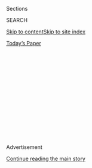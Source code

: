 <div id="app">

<div>

<div>

<div>

<div class="NYTAppHideMasthead css-1q2w90k e1suatyy0">

<div class="section css-ui9rw0 e1suatyy2">

<div class="css-eph4ug er09x8g0">

<div class="css-6n7j50">

</div>

<span class="css-1dv1kvn">Sections</span>

<div class="css-10488qs">

<span class="css-1dv1kvn">SEARCH</span>

</div>

[Skip to content](#site-content)[Skip to site
index](#site-index)

</div>

<div class="css-10698na e1huz5gh0">

</div>

</div>

<div id="masthead-bar-one" class="section hasLinks css-15hmgas e1csuq9d3">

<div class="css-uqyvli e1csuq9d0">

</div>

<div class="css-1uqjmks e1csuq9d1">

</div>

<div class="css-9e9ivx">

[](https://myaccount.nytimes3xbfgragh.onion/auth/login?response_type=cookie&client_id=vi)

</div>

<div class="css-1bvtpon e1csuq9d2">

[Today’s
Paper](https://www.nytimes3xbfgragh.onion/section/todayspaper)

</div>

</div>

</div>

</div>

<div data-aria-hidden="false">

<div id="site-content" data-role="main">

<div>

<div class="css-1aor85t" style="opacity:0.000000001;z-index:-1;visibility:hidden">

<div class="css-1hqnpie">

<div class="css-epjblv">

<span class="css-17xtcya">[Opinion](/section/opinion)</span><span class="css-x15j1o">|</span><span class="css-fwqvlz">A
Second Life for
Flowers</span>

</div>

<div class="css-k008qs">

<div class="css-1iwv8en">

<span class="css-18z7m18"></span>

<div>

</div>

</div>

<span class="css-1n6z4y">https://nyti.ms/2TDh2XG</span>

<div class="css-1705lsu">

<div class="css-4xjgmj">

<div class="css-4skfbu" data-role="toolbar" data-aria-label="Social Media Share buttons, Save button, and Comments Panel with current comment count" data-testid="share-tools">

  - 
  - 
  - 
  - 
    
    <div class="css-6n7j50">
    
    </div>

  - 
  - 

</div>

</div>

</div>

</div>

</div>

</div>

<div id="NYT_TOP_BANNER_REGION" class="css-13pd83m">

</div>

<div id="top-wrapper" class="css-1sy8kpn">

<div id="top-slug" class="css-l9onyx">

Advertisement

</div>

[Continue reading the main
story](#after-top)

<div class="ad top-wrapper" style="text-align:center;height:100%;display:block;min-height:250px">

<div id="top" class="place-ad" data-position="top" data-size-key="top">

</div>

</div>

<div id="after-top">

</div>

</div>

<div>

<div class="css-v5btjw etb61u70">

<div class="css-v05ibm etb61u71">

[Opinion](/section/opinion)

</div>

</div>

<div id="sponsor-wrapper" class="css-1hyfx7x">

<div id="sponsor-slug" class="css-19vbshk">

Supported by

</div>

[Continue reading the main
story](#after-sponsor)

<div id="sponsor" class="ad sponsor-wrapper" style="text-align:center;height:100%;display:block">

</div>

<div id="after-sponsor">

</div>

</div>

<div class="css-186x18t">

FIXES

</div>

<div class="css-1vkm6nb ehdk2mb0">

# A Second Life for Flowers

</div>

As a form of therapy, arranging gently used blooms is enriching the
lives of older and marginalized people.

<div class="css-18e8msd">

<div class="css-vp77d3 epjyd6m0">

<div class="css-1baulvz">

By <span class="css-1baulvz last-byline" itemprop="name">Miriam Zoila
Pérez</span>

<div class="css-8atqhb">

The writer addresses issues of race, health and gender.

</div>

</div>

</div>

  - March 10,
    2020

  - 
    
    <div class="css-4xjgmj">
    
    <div class="css-d8bdto" data-role="toolbar" data-aria-label="Social Media Share buttons, Save button, and Comments Panel with current comment count" data-testid="share-tools">
    
      - 
      - 
      - 
      - 
        
        <div class="css-6n7j50">
        
        </div>
    
      - 
      - 
    
    </div>
    
    </div>

</div>

<div class="css-79elbk" data-testid="photoviewer-wrapper">

<div class="css-z3e15g" data-testid="photoviewer-wrapper-hidden">

</div>

<div class="css-1a48zt4 ehw59r15" data-testid="photoviewer-children">

![<span class="css-16f3y1r e13ogyst0" data-aria-hidden="true">Kaifa
Anderson-Hall believes that working with plants, indoors and outside,
can have therapeutic
benefits.</span><span class="css-cnj6d5 e1z0qqy90" itemprop="copyrightHolder"><span class="css-1ly73wi e1tej78p0">Credit...</span><span><span>Justin
T. Gellerson for The New York
Times</span></span></span>](https://static01.graylady3jvrrxbe.onion/images/2020/03/10/opinion/10FIXESZoilaPerez3/10FIXESZoilaPerez3-articleLarge.jpg?quality=75&auto=webp&disable=upscale)

</div>

</div>

</div>

<div class="section meteredContent css-1r7ky0e" name="articleBody" itemprop="articleBody">

<div class="css-1fanzo5 StoryBodyCompanionColumn">

<div class="css-53u6y8">

The flowers come from all sorts of places: weddings, farmer’s markets,
the online florist company UrbanStems, even a first lady’s luncheon. In
the truck she calls her “Bloom Mobile 1.0,” Kaifa Anderson-Hall recovers
flowers from venues all over the Washington, D.C., area that would
otherwise be discarded and gives them a purpose. After being preserved,
often for weeks in refrigerators she keeps in the basement of a
four-unit apartment building she and her husband own, those flowers take
on their second job — in therapeutic activities with seniors, homeless
women and people with disabilities around the city.

Part education, part art therapy and part wellness activity, Ms.
Anderson-Hall’s nonprofit, [Plants and Blooms
Reimagined](http://www.plantsandbloomsreimagined.org/p/home.html),
represents an enticing intersection of a number of pressing social
issues: conservation; combating isolation for elders, people with
disabilities and other marginalized communities; and wellness. Ms.
Anderson-Hall is a horticultural therapist, a practice based on the idea
that working with plants, both indoors and outside, can have therapeutic
benefits.

Ms. Anderson-Hall grew up in a Washington public housing complex where,
she said, children weren’t allowed to play in the grass, chased off by
property managers who wanted to preserve the aesthetic around the
buildings. But she also lived just a few blocks from the 400-plus-acre
U.S. National Arboretum. “We spent many days being free in this green
space,” Ms. Anderson-Hall recalled. But it wasn’t until she joined a
school program in fifth grade that she was formally invited into the
arboretum, or more specifically, the Washington Youth Garden within it.
There, she learned to grow food and manage her own 4-foot-by-6-foot
garden plot, and decades later, she served as the director of that youth
garden for six years.

Ms. Anderson-Hall became a social worker. Her positive experiences as a
young person led her to creating and maintaining community and school
garden spaces around Washington. But four years ago she had a
realization: The people who most needed access to those spaces were also
the least likely to seek them out. That realization was inspired by a
chance sighting of a vehicle emblazoned with “Children’s Blood Mobile”
passing on the street. But instead of a “D,” she envisioned an “M,”
making it a Bloom Mobile. “It was very clear that my mission was to take
this experience to where people are — those who can’t get out for myriad
reasons.”

</div>

</div>

<div class="css-1fanzo5 StoryBodyCompanionColumn">

<div class="css-53u6y8">

So rather than cultivating gardens and other green spaces, Ms.
Anderson-Hall’s social work shifted its focus toward bringing nature to
people who are marginalized, isolated and in need of support.

</div>

</div>

<div class="css-79elbk" data-testid="photoviewer-wrapper">

<div class="css-z3e15g" data-testid="photoviewer-wrapper-hidden">

</div>

<div class="css-1a48zt4 ehw59r15" data-testid="photoviewer-children">

![<span class="css-16f3y1r e13ogyst0" data-aria-hidden="true">Kaifa
Anderson-Hall, standing, at one of her therapeutic workshops in floral
arrangement, at Model Cities Senior Wellness Center in
Washington.</span><span class="css-cnj6d5 e1z0qqy90" itemprop="copyrightHolder"><span class="css-1ly73wi e1tej78p0">Credit...</span><span>Justin
T. Gellerson for The New York
Times</span></span>](https://static01.graylady3jvrrxbe.onion/images/2020/03/10/opinion/10FIXESZoilaPerez2/merlin_169912014_def83ea1-d4d9-4f61-b879-232e47e4f9d4-articleLarge.jpg?quality=75&auto=webp&disable=upscale)

</div>

</div>

<div class="css-1fanzo5 StoryBodyCompanionColumn">

<div class="css-53u6y8">

A short time later, Ms. Anderson-Hall connected with Sidra Forman, a
local floral designer. Ms. Forman introduced her to a little-noticed
resource that could facilitate this next phase of her work: 30 to 40
events daily in and around Washington where gorgeous and expensive
flowers are arranged and displayed for a few hours before being
discarded — well before reaching their peak. By working with Ms.
Anderson-Hall, floral designers like Ms. Forman could offer their
clients the added bonus of feeling good about what happens to the
flowers once an event is over.

The reuse of flowers from weddings and other events has been growing in
recent years. There are services and nonprofit organizations around the
country that will help turn event flowers into bouquets for hospitals,
nursing homes and the like. [Repeat Roses](https://repeatroses.com/),
founded in 2014, will even ensure that the donated bouquets get
composted once they reach the end of their glory. And Ms. Anderson-Hall
has taken one important element of this work a step further: Her
donations become the material for therapeutic workshops in floral
arrangement for the predominantly low-income and African-American people
she works with. “We’re a throwaway society,” Ms. Anderson-Hall said. “I
want them to recognize there is still beauty in something that is gently
loved.”

The [American Horticultural Therapy Association](https://www.ahta.org/)
is the institutional home for people like Ms. Anderson-Hall whose work
focuses on the therapeutic benefits of working with plants. The
organization has almost 500 members, says Matthew Wichrowski, who leads
its research team. He’s also a senior horticultural therapist and
clinical assistant professor at N.Y.U. Langone Health, where research is
conducted about the therapeutic benefit of work like Ms.
Anderson-Hall’s. In 2005, Mr. Wichrowski led the writing of a study
that found that among patients in a cardiac rehabilitation unit, those
who participated in a horticulture therapy activity showed a positive
impact on their mood. Another [2005
study](https://journals.sagepub.com/doi/pdf/10.1177/147470490500300109)
conducted by Rutgers University showed that flowers presented to older
participants “elicited positive mood reports and improved episodic
memory.”

</div>

</div>

<div class="css-1fanzo5 StoryBodyCompanionColumn">

<div class="css-53u6y8">

In a [2009 literature
review](https://www.ncbi.nlm.nih.gov/pubmed/21273226) in the
Scandinavian Journal of Public Health, researchers examined 38 studies
published between 1980 and 2009 of nature-assisted therapy, which is
defined as therapy that “involves plants, natural materials and/or
outdoor environment.” The review found that “significant improvements
were found for varied outcomes in diverse diagnoses, spanning from
obesity to schizophrenia.”

While there is additional research that supports the health benefits of
exposure to plants and nature, it’s still a limited body of research,
and Mr. Wichrowski acknowledges that more is needed to further
legitimize the field. He said that much of horticultural therapy “is
intuitive, but until you prove it in a scientific fashion, it’s not
accepted by the medical community.”

But Ms. Anderson-Hall said she already sees the positive impacts in each
of her workshops. For example, with an older woman at Pleasant Homes, a
rental community in Maryland that offers programming for residents, Ms.
Anderson-Hall said she has seen improvement in her participant’s
dexterity in the time they’ve been working together. This participant
walks quite slowly and has a significant curve in her upper spine. When
Ms. Anderson-Hall helps her with the bouquet being arranged, she brings
the flower up so that her helper has to lift her head. Ms. Anderson-Hall
also encourages her to use the heavier scissors when she’s trimming the
stems of her flowers, which Ms. Anderson-Hall says helps with her hand
strength.

While those specific improvements could come from any kind of arts and
crafts activity, Ms. Anderson-Hall feels that working with live flowers
is at the center of her work’s
effectiveness.

</div>

</div>

<div class="css-79elbk" data-testid="photoviewer-wrapper">

<div class="css-z3e15g" data-testid="photoviewer-wrapper-hidden">

</div>

<div class="css-1a48zt4 ehw59r15" data-testid="photoviewer-children">

<div class="css-1xdhyk6 erfvjey0">

<span class="css-1ly73wi e1tej78p0">Image</span>

<div class="css-zjzyr8">

<div data-testid="lazyimage-container" style="height:276.46666666666664px">

</div>

</div>

</div>

<span class="css-16f3y1r e13ogyst0" data-aria-hidden="true">Lucille
Watson at the Model Cities
center.</span><span class="css-cnj6d5 e1z0qqy90" itemprop="copyrightHolder"><span class="css-1ly73wi e1tej78p0">Credit...</span><span>Justin
T. Gellerson for The New York Times</span></span>

</div>

</div>

<div class="css-1fanzo5 StoryBodyCompanionColumn">

<div class="css-53u6y8">

“All of the senses are activated when you’re working with live plant
materials,” she said. This is particularly important in her work at the
Seabury Center for the Blind & Visually Impaired, where her participants
use touch and smell to identify and arrange their bouquets. She also
relies heavily on metaphors drawn from the living plants as tools in her
workshops. “You can move through so many more metaphors,” she said,
“when working with live plant material in terms of the cycle of life
that you can’t do with plant material that isn’t alive.”

Ms. Anderson-Hall also does a monthly workshop at N Street Village, a
day center for homeless women. There, she has seen the emotional
benefits of working with flowers. A regular participant in a workshop in
June said the workshop calms her: “It relaxes me. Just holding the
flowers takes me away from my situation. I’ve always loved flowers.” She
has been receiving services from N Street Village for two years and
lives in one of its shelters. She isn’t allowed to take the flowers she
arranges in the workshop to the shelter, but they stay at the day center
and decorate the tables where the participants eat their meals.

Despite Ms. Anderson-Hall’s certainty that her work makes a significant
impact, she has faced challenges getting support for her work, like
finding partners for her workshops. She’s also still working toward
making that Bloom Mobile dream a reality — her current vehicle doesn’t
have space for the mobile workshops she envisioned. “The greatest
barrier is probably minimizing and undervaluing the impact of flowers,”
she said. “They are just so present to so many people’s experience that
it’s probably hard to really put a true value on their meaning and
impact.”

Miriam Zoila Pérez is the author of “The Radical Doula Guide: A
Political Primer for Full Spectrum Pregnancy and Childbirth Support,” a
freelance journalist and the creator of the [Houseplant
Parenthood](https://houseplantparenthood.com/) website.

*To receive email alerts for Fixes columns, sign up*
[*here.*](http://eepurl.com/ABIxL)

*The Times is committed to publishing* [*a diversity of
letters*](https://www.nytimes3xbfgragh.onion/2019/01/31/opinion/letters/letters-to-editor-new-york-times-women.html)
*to the editor. We’d like to hear what you think about this or any of
our articles. Here are some*
[*tips*](https://help.nytimes3xbfgragh.onion/hc/en-us/articles/115014925288-How-to-submit-a-letter-to-the-editor)*.
And here’s our email:*
[*letters@NYTimes.com*](mailto:letters@NYTimes.com)*.*

*Follow The New York Times Opinion section on*
[*Facebook*](https://www.facebookcorewwwi.onion/nytopinion)*,* [*Twitter
(@NYTopinion)*](http://twitter.com/NYTOpinion) *and*
[*Instagram*](https://www.instagram.com/nytopinion/)*.*

</div>

</div>

</div>

<div>

</div>

<div>

</div>

<div>

</div>

<div>

<div id="bottom-wrapper" class="css-1ede5it">

<div id="bottom-slug" class="css-l9onyx">

Advertisement

</div>

[Continue reading the main
story](#after-bottom)

<div id="bottom" class="ad bottom-wrapper" style="text-align:center;height:100%;display:block;min-height:90px">

</div>

<div id="after-bottom">

</div>

</div>

</div>

</div>

</div>

## Site Index

<div>

</div>

## Site Information Navigation

  - [© <span>2020</span> <span>The New York Times
    Company</span>](https://help.nytimes3xbfgragh.onion/hc/en-us/articles/115014792127-Copyright-notice)

<!-- end list -->

  - [NYTCo](https://www.nytco.com/)
  - [Contact
    Us](https://help.nytimes3xbfgragh.onion/hc/en-us/articles/115015385887-Contact-Us)
  - [Work with us](https://www.nytco.com/careers/)
  - [Advertise](https://nytmediakit.com/)
  - [T Brand Studio](http://www.tbrandstudio.com/)
  - [Your Ad
    Choices](https://www.nytimes3xbfgragh.onion/privacy/cookie-policy#how-do-i-manage-trackers)
  - [Privacy](https://www.nytimes3xbfgragh.onion/privacy)
  - [Terms of
    Service](https://help.nytimes3xbfgragh.onion/hc/en-us/articles/115014893428-Terms-of-service)
  - [Terms of
    Sale](https://help.nytimes3xbfgragh.onion/hc/en-us/articles/115014893968-Terms-of-sale)
  - [Site
    Map](https://spiderbites.nytimes3xbfgragh.onion)
  - [Help](https://help.nytimes3xbfgragh.onion/hc/en-us)
  - [Subscriptions](https://www.nytimes3xbfgragh.onion/subscription?campaignId=37WXW)

</div>

</div>

</div>

</div>
